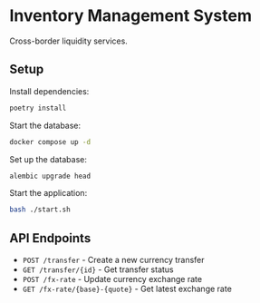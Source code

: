 # Inventory Management System

Cross-border liquidity services.

## Setup

Install dependencies:
   ```bash
   poetry install
   ```

Start the database:
   ```bash
   docker compose up -d
   ```

Set up the database:
   ```bash
   alembic upgrade head
   ```

Start the application:
   ```bash
   bash ./start.sh
   ```

## API Endpoints

- `POST /transfer` - Create a new currency transfer
- `GET /transfer/{id}` - Get transfer status
- `POST /fx-rate` - Update currency exchange rate
- `GET /fx-rate/{base}-{quote}` - Get latest exchange rate
